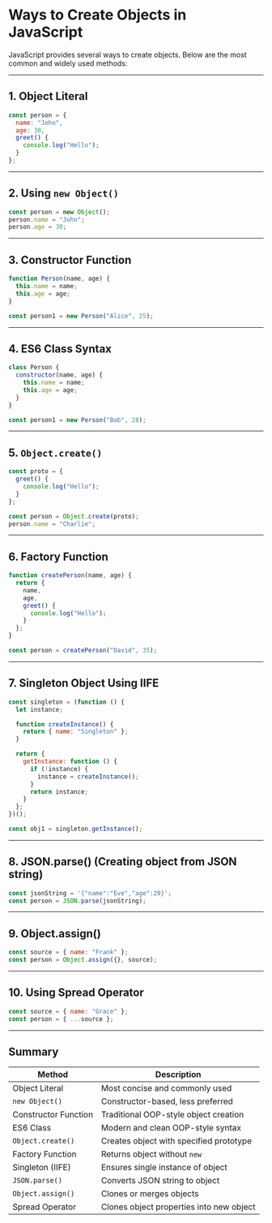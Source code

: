 # Ways to Create Objects in JavaScript

JavaScript provides several ways to create objects. Below are the most common and widely used methods:

---

## 1. Object Literal

```javascript
const person = {
  name: "John",
  age: 30,
  greet() {
    console.log("Hello");
  }
};
````

---

## 2. Using `new Object()`

```javascript
const person = new Object();
person.name = "John";
person.age = 30;
```

---

## 3. Constructor Function

```javascript
function Person(name, age) {
  this.name = name;
  this.age = age;
}

const person1 = new Person("Alice", 25);
```

---

## 4. ES6 Class Syntax

```javascript
class Person {
  constructor(name, age) {
    this.name = name;
    this.age = age;
  }
}

const person1 = new Person("Bob", 28);
```

---

## 5. `Object.create()`

```javascript
const proto = {
  greet() {
    console.log("Hello");
  }
};

const person = Object.create(proto);
person.name = "Charlie";
```

---

## 6. Factory Function

```javascript
function createPerson(name, age) {
  return {
    name,
    age,
    greet() {
      console.log("Hello");
    }
  };
}

const person = createPerson("David", 35);
```

---

## 7. Singleton Object Using IIFE

```javascript
const singleton = (function () {
  let instance;

  function createInstance() {
    return { name: "Singleton" };
  }

  return {
    getInstance: function () {
      if (!instance) {
        instance = createInstance();
      }
      return instance;
    }
  };
})();

const obj1 = singleton.getInstance();
```

---

## 8. JSON.parse() (Creating object from JSON string)

```javascript
const jsonString = '{"name":"Eve","age":29}';
const person = JSON.parse(jsonString);
```

---

## 9. Object.assign()

```javascript
const source = { name: "Frank" };
const person = Object.assign({}, source);
```

---

## 10. Using Spread Operator

```javascript
const source = { name: "Grace" };
const person = { ...source };
```

---

## Summary

| Method               | Description                              |
| -------------------- | ---------------------------------------- |
| Object Literal       | Most concise and commonly used           |
| `new Object()`       | Constructor-based, less preferred        |
| Constructor Function | Traditional OOP-style object creation    |
| ES6 Class            | Modern and clean OOP-style syntax        |
| `Object.create()`    | Creates object with specified prototype  |
| Factory Function     | Returns object without `new`             |
| Singleton (IIFE)     | Ensures single instance of object        |
| `JSON.parse()`       | Converts JSON string to object           |
| `Object.assign()`    | Clones or merges objects                 |
| Spread Operator      | Clones object properties into new object |

